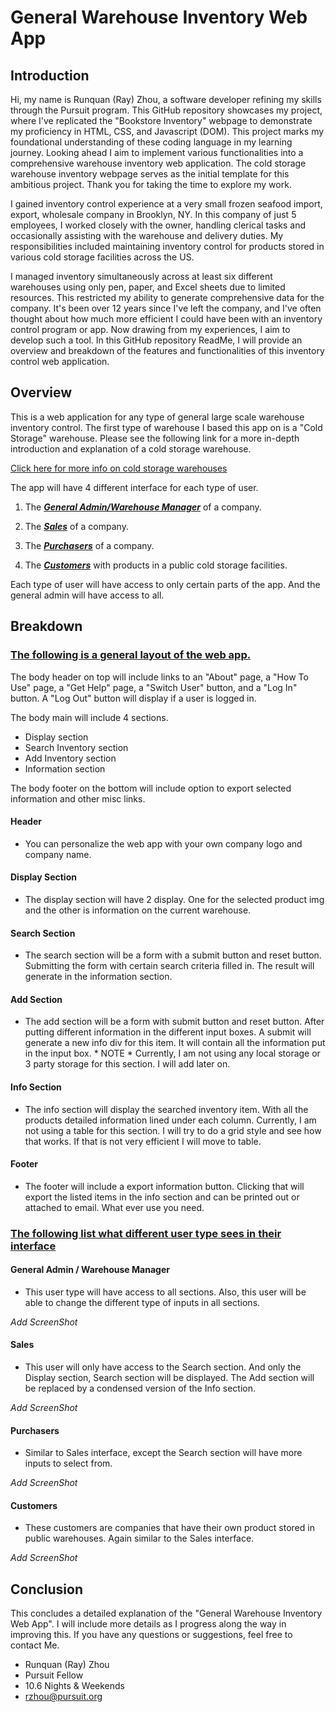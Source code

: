 # General Warehouse Inventory Web App

## Introduction

Hi, my name is Runquan (Ray) Zhou, a software developer refining my skills through the Pursuit program.  This GitHub repository showcases my project, where I've replicated the "Bookstore Inventory" webpage to demonstrate my proficiency in HTML, CSS, and Javascript (DOM).  This project marks my foundational understanding of these coding language in my learning journey.  Looking ahead I aim to implement various functionalities into a comprehensive warehouse inventory web application.  The cold storage warehouse inventory webpage serves as the initial template for this ambitious project.  Thank you for taking the time to explore my work.

I gained inventory control experience at a very small frozen seafood import, export, wholesale company in Brooklyn, NY.  In this company of just 5 employees, I worked closely with the owner, handling clerical tasks and occasionally assisting with the warehouse and delivery duties.  My responsibilities included maintaining inventory control for products stored in various cold storage facilities across the US. 

I managed inventory simultaneously across at least six different warehouses using only pen, paper, and Excel sheets due to limited resources.  This restricted my ability to generate comprehensive data for the company.  It's been over 12 years since I've left the company, and I've often thought about how much more efficient I could have been with an inventory control program or app.  Now drawing from my experiences, I aim to develop such a tool.  In this GitHub repository ReadMe, I will provide an overview and breakdown of the features and functionalities of this inventory control web application.
 
 ## Overview

This is a web application for any type of general large scale warehouse inventory control.  The first type of warehouse I based this app on is a "Cold Storage" warehouse.  Please see the following link for a more in-depth introduction and explanation of a cold storage warehouse. 

<a href="https://www.conger.com/cold-storage-warehouse/">Click here for more info on cold storage warehouses</a>

The app will have 4 different interface for each type of user. 

1.  The <u><i><b>General Admin/Warehouse Manager</b></i></u> of a company.

2.  The <u><i><b>Sales</b></i></u> of a company.

3.  The <u><i><b>Purchasers</b></i></u> of a company.

4.  The <u><i><b>Customers</b></i></u> with products in a public cold storage facilities.

Each type of user will have access to only certain parts of the app.  And the general admin will have access to all.

## Breakdown

### <u>The following is a general layout of the web app.  </u>

The body header on top will include links to an "About" page, a "How To Use" page, a "Get Help" page, a "Switch User" button, and a "Log In" button.  A "Log Out" button will display if a user is logged in.

The body main will include 4 sections.

-   Display section
-   Search Inventory section
-   Add Inventory section
-   Information section

The body footer on the bottom will include option to export selected information and other misc links.

#### Header
-   You can personalize the web app with your own company logo and company name.

#### Display Section
-   The display section will have 2 display.  One for the selected product img and the other is information on the current warehouse.

#### Search Section
-   The search section will be a form with a submit button and reset button.  Submitting the form with certain search criteria filled in.  The result will generate in the information section.

#### Add Section
-   The add section will be a form with submit button and reset button.  After putting different information in the different input boxes.  A submit will generate a new info div for this item.  It will contain all the information put in the input box.   * NOTE *  Currently, I am not using any local storage or 3 party storage for this section. I will add later on.

#### Info Section
-   The info section will display the searched inventory item.  With all the products detailed information lined under each column.  Currently, I am not using a table for this section.  I will try to do a grid style and see how that works.  If that is not very efficient I will move to table.

#### Footer
-   The footer will include a export information button.  Clicking that will export the listed items in the info section and can be printed out or attached to email.  What ever use you need.


### <u>The following list what different user type sees in their interface</u>

#### General Admin / Warehouse Manager
-   This user type will have access to all sections.  Also, this user will be able to change the different type of inputs in all sections.

*Add ScreenShot*

#### Sales
-   This user will only have access to the Search section.  And only the Display section, Search section will be displayed.  The Add section will be replaced by a condensed version of the Info section.

*Add ScreenShot*

#### Purchasers

-   Similar to Sales interface, except the Search section will have more inputs to select from.

*Add ScreenShot*

#### Customers

-   These customers are companies that have their own product stored in public warehouses.  Again similar to the Sales interface.

*Add ScreenShot*

## Conclusion

This concludes a detailed explanation of the "General Warehouse Inventory Web App".  I will include more details as I progress along the way in improving this.  If you have any questions or suggestions, feel free to contact Me. 

* Runquan (Ray) Zhou
* Pursuit Fellow
* 10.6 Nights & Weekends
* rzhou@pursuit.org

